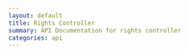 ```yaml
---
layout: default
title: Rights Controller
summary: API Documentation for rights controller
categories: api
---
```

